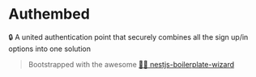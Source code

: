 # Authembed

🔒 A united authentication point that securely combines all the sign up/in options into one solution

> Bootstrapped with the awesome [🧙‍♂️ nestjs-boilerplate-wizard](https://github.com/Edgar-P-yan/nestjs-boilerplate-wizard)
